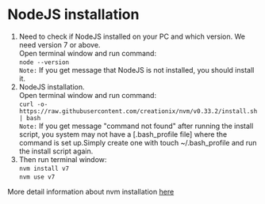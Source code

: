 # NodeJS installation

1. Need to check if NodeJS installed on your PC and which version. We need version 7 or above.<br>Open terminal window and run command:<br> `node --version`                                                                                     <br>`Note:` If you get message that NodeJS is not installed, you should install it.
2. NodeJS installation. <br> Open terminal window and run command:<br> `curl -o- https://raw.githubusercontent.com/creationix/nvm/v0.33.2/install.sh | bash` <br>
`Note:` If you get message "command not found" after running the install script, you system may not have a [.bash_profile file] where the command is set up.Simply create one with touch ~/.bash_profile and run the install script again.
3. Then run terminal window:<br>`nvm install v7`<br> `nvm use v7`

More detail information about nvm installation [here](https://github.com/creationix/nvm#install-script)



